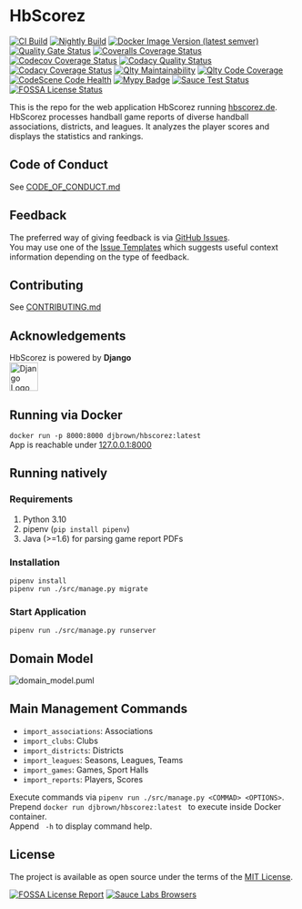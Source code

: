 # HbScorez

[![CI Build](https://github.com/djbrown/hbscorez/actions/workflows/ci-build.yml/badge.svg)](https://github.com/djbrown/hbscorez/actions/workflows/ci-build.yml)
[![Nightly Build](https://github.com/djbrown/hbscorez/actions/workflows/nightly-build.yml/badge.svg)](https://github.com/djbrown/hbscorez/actions/workflows/nightly-build.yml)
[![Docker Image Version (latest semver)](https://img.shields.io/docker/v/djbrown/hbscorez?label=image&sort=semver)](https://hub.docker.com/r/djbrown/hbscorez)
[![Quality Gate Status](https://sonarcloud.io/api/project_badges/measure?project=djbrown_hbscorez&metric=alert_status)](https://sonarcloud.io/dashboard?id=djbrown_hbscorez)
[![Coveralls Coverage Status](https://coveralls.io/repos/github/djbrown/hbscorez/badge.svg)](https://coveralls.io/github/djbrown/hbscorez)
[![Codecov Coverage Status](https://codecov.io/github/djbrown/hbscorez/coverage.svg)](https://codecov.io/github/djbrown/hbscorez/)
[![Codacy Quality Status](https://app.codacy.com/project/badge/Grade/aa168e5b5c154b1ba8b891afa0998d9e)](https://app.codacy.com/gh/djbrown/hbscorez/dashboard)
[![Codacy Coverage Status](https://app.codacy.com/project/badge/Coverage/aa168e5b5c154b1ba8b891afa0998d9e)](https://app.codacy.com/gh/djbrown/hbscorez/dashboard)
[![Qlty Maintainability](https://qlty.sh/gh/djbrown/projects/hbscorez/maintainability.svg)](https://qlty.sh/gh/djbrown/projects/hbscorez)
[![Qlty Code Coverage](https://qlty.sh/gh/djbrown/projects/hbscorez/coverage.svg)](https://qlty.sh/gh/djbrown/projects/hbscorez)
[![CodeScene Code Health](https://codescene.io/projects/40238/status-badges/code-health)](https://codescene.io/projects/40238)
[![Mypy Badge](https://www.mypy-lang.org/static/mypy_badge.svg)](https://mypy-lang.org/)
[![Sauce Test Status](https://saucelabs.com/buildstatus/dan-brown)](https://saucelabs.com/u/dan-brown)
[![FOSSA License Status](https://app.fossa.com/api/projects/custom%2B5488%2Fgithub.com%2Fdjbrown%2Fhbscorez.svg?type=shield)](https://app.fossa.com/projects/custom%2B5488%2Fgithub.com%2Fdjbrown%2Fhbscorez)

This is the repo for the web application HbScorez running [hbscorez.de](https://hbscorez.de/).  
HbScorez processes handball game reports of diverse handball associations, districts, and leagues.
It analyzes the player scores and displays the statistics and rankings.

## Code of Conduct

See [CODE_OF_CONDUCT.md](.github/CODE_OF_CONDUCT.md)

## Feedback

The preferred way of giving feedback is via [GitHub Issues](https://github.com/djbrown/hbscorez/issues).  
You may use one of the [Issue Templates](https://github.com/djbrown/hbscorez/issues/new/choose) which suggests useful context information depending on the type of feedback.

## Contributing

See [CONTRIBUTING.md](.github/CONTRIBUTING.md)

## Acknowledgements

HbScorez is powered by **Django**  
[<img src="https://www.djangoproject.com/m/img/logos/django-logo-positive.svg" height="50" alt="Django Logo">](https://www.djangoproject.com/)

## Running via Docker

`docker run -p 8000:8000 djbrown/hbscorez:latest`  
App is reachable under [127.0.0.1:8000](http://127.0.0.1:8000)

## Running natively

### Requirements

1. Python 3.10
1. pipenv (`pip install pipenv`)
1. Java (>=1.6) for parsing game report PDFs

### Installation

`pipenv install`  
`pipenv run ./src/manage.py migrate`

### Start Application

`pipenv run ./src/manage.py runserver`

## Domain Model

![domain_model.puml](https://www.plantuml.com/plantuml/proxy?src=https://raw.github.com/djbrown/hbscorez/master/domain_model.puml&fmt=svg)


## Main Management Commands

- `import_associations`: Associations
- `import_clubs`: Clubs
- `import_districts`: Districts
- `import_leagues`: Seasons, Leagues, Teams
- `import_games`: Games, Sport Halls
- `import_reports`: Players, Scores

Execute commands via `pipenv run ./src/manage.py <COMMAD> <OPTIONS>`.  
Prepend `docker run djbrown/hbscorez:latest ` to execute inside Docker container.  
Append ` -h` to display command help.

## License

The project is available as open source under the terms of the [MIT License](https://opensource.org/licenses/MIT).

[![FOSSA License Report](https://app.fossa.com/api/projects/custom%2B5488%2Fgithub.com%2Fdjbrown%2Fhbscorez.svg?type=large)](https://app.fossa.com/projects/custom%2B5488%2Fgithub.com%2Fdjbrown%2Fhbscorez?ref=badge_large)
[![Sauce Labs Browsers](https://saucelabs.com/browser-matrix/dan-brown.svg)](https://saucelabs.com/u/dan-brown)

